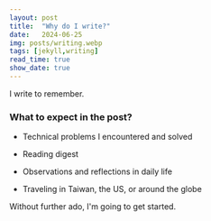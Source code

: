 ```yaml
---
layout: post
title:  "Why do I write?"
date:   2024-06-25
img: posts/writing.webp
tags: [jekyll,writing]
read_time: true
show_date: true
---
```


I write to remember.
### What to expect in the post?
- Technical problems I encountered and solved

- Reading digest

- Observations and reflections in daily life

- Traveling in Taiwan, the US, or around the globe

Without further ado, I'm going to get started.
